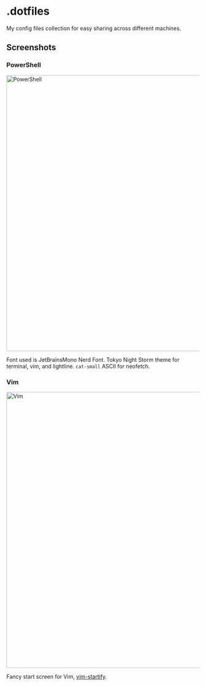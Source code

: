 # .dotfiles
My config files collection for easy sharing across different machines.

## Screenshots
### PowerShell
<a href="#"><img alt="PowerShell" width="720" src="https://github.com/tmthyadms/.dotfiles/assets/72775553/e34e9ae7-e277-4c67-8c06-93f7171e8050" /></a>

<!-- <a href="#"><img alt="" width="720" src="https://github.com/tmthyadms/.dotfiles/assets/72775553/074a133b-6b8f-4534-86bc-6c17a9242d60" /></a> -->

Font used is JetBrainsMono Nerd Font. Tokyo Night Storm theme for terminal, vim, and lightline. `cat-small` ASCII for neofetch. 

### Vim
<a href="#"><img alt="Vim" width="720" src="https://github.com/tmthyadms/.dotfiles/assets/72775553/483d0ffa-539a-4783-a615-11b99303c97b" /></a>

Fancy start screen for Vim, [vim-startify](https://github.com/mhinz/vim-startify).
